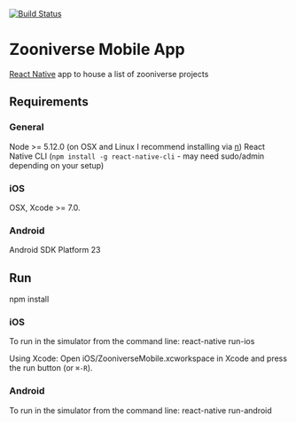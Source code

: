 [![Build Status](https://travis-ci.org/zooniverse/mobile.svg?branch=master)](https://travis-ci.org/zooniverse/mobile)

# Zooniverse Mobile App
[React Native](https://facebook.github.io/react-native/) app to house a list of zooniverse projects

## Requirements
### General
Node >= 5.12.0 (on OSX and Linux I recommend installing via [n](https://github.com/tj/n))
React Native CLI (`npm install -g react-native-cli` - may need sudo/admin depending on your setup)

### iOS
OSX, Xcode >= 7.0.

### Android
Android SDK Platform 23

## Run
npm install

### iOS
To run in the simulator from the command line:
react-native run-ios

Using Xcode:
Open iOS/ZooniverseMobile.xcworkspace in Xcode and press the run button (or `⌘-R`).

### Android
To run in the simulator from the command line:
react-native run-android
